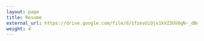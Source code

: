 ```yaml
---
layout: page
title: Resume
external_url: https://drive.google.com/file/d/1fzevUiOjx1kVZ3UV8gN-_dBqrIerEN3M/view
weight: 4
---
```

